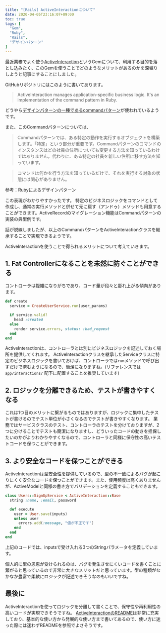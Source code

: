 ```yaml
---
title: "[Rails] ActiveInteractionについて"
date: 2020-04-05T23:16:07+09:00
toc: true
tags: [
  "Gem",
  "Ruby",
  "Rails",
  "デザインパターン"
]
---
```


最近業務でよく使う[ActiveInteraction](https://github.com/AaronLasseigne/active_interaction)というGemについて、利用する目的を落とし込みたく、このGemを使うことでどのようなメリットがあるのかを深堀りしようと記事にすることにしました。

GitHubリポジトリにはこのように書いてあります。

> ActiveInteraction manages application-specific business logic. It's an implementation of the command pattern in Ruby.

どうやら[デザインパターンの一種であるcommandパターン](https://www.techscore.com/tech/DesignPattern/Command.html/)が使われているようです。

また、このCommandパターンについては、

> Commandパターンでは、ある特定の動作を実行するオブジェクトを構築します。「特定」という部分が重要です。Commandパターンのコマンドのインスタンスはどの社員の住所についても変更する方法を知っているわけではありません。代わりに、ある特定の社員を新しい住所に移す方法を知っています。

> コマンドは何かを行う方法を知っているだけで、それを実行する対象の状態には関心がありません。

参考：Rubyによるデザインパターン

この表現がわかりやすかったです。
特定のビジネスロジックをコマンドとして作成し、通常の実行メソッドと併せて元に戻す（アンドゥ）メソッドも用意することができます。ActiveRecordのマイグレーション機能はCommandパターンの実装の典型例です。

話が脱線しましたが、以上のCommandパターンをActiveInteractionクラスを継承することで実現できるようです。

ActiveInteractionを使うことで得られるメリットについて考えていきます。

## 1. Fat Controllerになることを未然に防ぐことができる
コントローラは複雑になりがちであり、コード量が段々と膨れ上がる傾向があります。
```ruby
def create
  service = CreateUserService.run(user_params)

  if service.valid?
    head :created
  else
    render service.errors, status: :bad_request
  end
end
```
ActiveInteractionは、コントローラとは別にビジネスロジックを記述しておく場所を提供してくれます。
ActiveInteractionクラスを継承したServiceクラスに特定のビジネスロジックを書いておけば、コントローラでは`run`メソッドで呼び出すだけで済むようになるので、簡潔になりますね。(リファレンスでは `app/interactions/` 配下に配置することを推奨しています)

## 2. ロジックを分離できるため、テストが書きやすくなる
これは1つ目のメリットに繋がるものではありますが、ロジックに集中したテストが書けるのでテスト単位が小さくなるのでテストが書きやすくなります。
業務ではサービスクラスのテスト、コントローラのテストを分けておりますが、2つに分けることでテストも簡潔になりますし、どういったコードの動きを担保したいのかがよりわかりやすくなるので、コントローラと同様に保守性の高いテストコードを保つことができます。


## 3. より安全なコードを保つことができる
ActiveInteractionは型安全性を提供しているので、型の不一致によるバグが起こりにくく安全なコードを保つことができます。また、使用頻度は高くありませんが、ActiveModelと同様の書き方でバリデーションを定義することもできます。

```ruby
class Users::SignUpService < ActiveInteraction::Base
  string :name, :email, password

  def execute
    user = User.save(inputs)
    unless user
      errors.add(:message, "値が不正です")
    end
  end
end
```

上記のコードでは、inputsで受け入れる3つのStringパラメータを定義しています。

個人的に型の恩恵が受けられるのは、バグを発生させにくいコードを書くことに繋がると思っているので非常に大きなメリットだと思っています。型の種類がなかなか豊富で柔軟にロジックが記述できそうなのもいいですね。


## 最後に
ActiveInteractionを使ってロジックを分離して書くことで、保守性や再利用性の高いコードが実現できそうですね。
[ActiveInteractionのREADME](https://github.com/AaronLasseigne/active_interaction)は非常に充実しており、基本的な使い方から発展的な使い方まで書いてあるので、使い方に迷った際には迷わずREADMEを参照でよさそうです。
